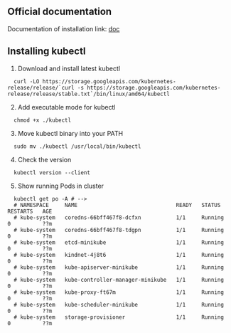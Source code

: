 ## Official documentation
Documentation of installation link: [doc](https://kubernetes.io/docs/tasks/tools/install-kubectl/#install-kubectl-on-linux)
## Installing kubectl
1. Download and install latest kubectl
```
  curl -LO https://storage.googleapis.com/kubernetes-release/release/`curl -s https://storage.googleapis.com/kubernetes-release/release/stable.txt`/bin/linux/amd64/kubectl
```
2. Add executable mode for kubectl
```
  chmod +x ./kubectl
```
3. Move kubectl binary into your PATH
```
  sudo mv ./kubectl /usr/local/bin/kubectl
```
4. Check the version
```
  kubectl version --client
```
5. Show running Pods in cluster
```
  kubectl get po -A # -->
  # NAMESPACE     NAME                               READY   STATUS    RESTARTS   AGE
  # kube-system   coredns-66bff467f8-dcfxn           1/1     Running   0          ??m
  # kube-system   coredns-66bff467f8-tdgpn           1/1     Running   0          ??m
  # kube-system   etcd-minikube                      1/1     Running   0          ??m
  # kube-system   kindnet-4j8t6                      1/1     Running   0          ??m
  # kube-system   kube-apiserver-minikube            1/1     Running   0          ??m
  # kube-system   kube-controller-manager-minikube   1/1     Running   0          ??m
  # kube-system   kube-proxy-ft67m                   1/1     Running   0          ??m
  # kube-system   kube-scheduler-minikube            1/1     Running   0          ??m
  # kube-system   storage-provisioner                1/1     Running   0          ??m
```